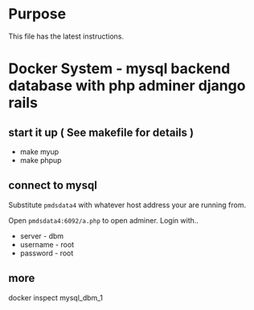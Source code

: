 
# Purpose

This file has the latest instructions.


# Docker System - mysql backend database with php adminer django rails



## start it up ( See makefile for details )

 - make myup
 - make phpup
 
 
## connect to mysql

Substitute `pmdsdata4` with whatever host address your are running from.

Open `pmdsdata4:6092/a.php` to open adminer. Login with..

  - server - dbm
  - username - root
  - password - root
  
  

## more

docker  inspect mysql_dbm_1

  